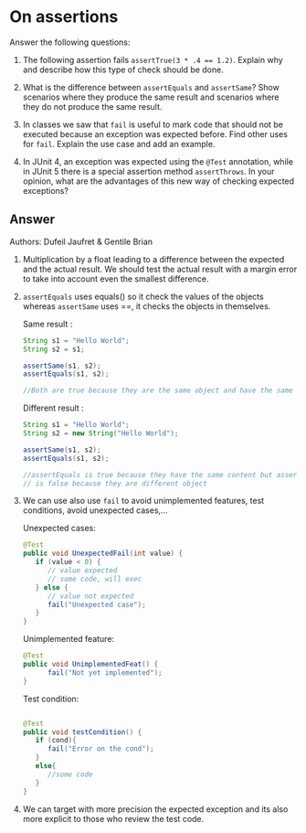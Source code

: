 # On assertions

Answer the following questions:

1. The following assertion fails `assertTrue(3 * .4 == 1.2)`. Explain why and describe how this type of check should be done.

2. What is the difference between `assertEquals` and `assertSame`? Show scenarios where they produce the same result and scenarios where they do not produce the same result.

3. In classes we saw that `fail` is useful to mark code that should not be executed because an exception was expected before. Find other uses for `fail`. Explain the use case and add an example.

4. In JUnit 4, an exception was expected using the `@Test` annotation, while in JUnit 5 there is a special assertion method `assertThrows`. In your opinion, what are the advantages of this new way of checking expected exceptions?

## Answer

Authors: Dufeil Jaufret & Gentile Brian

1. Multiplication by a float leading to a difference between the expected and the actual result. We should test the actual result with a margin error to take into account even the smallest difference.

2. `assertEquals` uses equals() so it check the values of the objects whereas `assertSame` uses ==, it checks the objects in themselves.
   
   Same result :
   ```java
   String s1 = "Hello World";
   String s2 = s1;

   assertSame(s1, s2);
   assertEquals(s1, s2);

   //Both are true because they are the same object and have the same content

    ```

    Different result :
    ```java
   String s1 = "Hello World";
   String s2 = new String("Hello World");

   assertSame(s1, s2);
   assertEquals(s1, s2);

   //assertEquals is true because they have the same content but assertSame
   // is false because they are different object

    ```

3. We can use also use `fail` to avoid unimplemented features, test conditions, avoid unexpected cases,...

   Unexpected cases:
   ```java
   @Test
   public void UnexpectedFail(int value) {
      if (value < 0) {
         // value expected
         // some code, will exec
      } else {
         // value not expected
         fail("Unexpected case");
      }
   }

   ```
   Unimplemented feature:
   ``` java
   @Test
   public void UnimplementedFeat() {
         fail("Not yet implemented");
   }
   ```

   Test condition:
   ```java

   @Test
   public void testCondition() {
      if (cond){
         fail("Error on the cond");
      }
      else{
         //some code
      }
   }

   ```


4. We can target with more precision the expected exception and its also more explicit to those who review the test code.